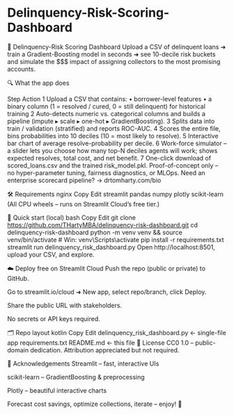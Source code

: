 # Delinquency-Risk-Scoring-Dashboard

💸 Delinquency-Risk Scoring Dashboard
Upload a CSV of delinquent loans ➜ train a Gradient-Boosting model in seconds ➜ see 10-decile risk buckets and simulate the $$$ impact of assigning collectors to the most promising accounts.

🔍 What the app does

Step	Action
1	Upload a CSV that contains:
• borrower-level features
• a binary column (1 = resolved / cured, 0 = still delinquent) for historical training
2	Auto-detects numeric vs. categorical columns and builds a pipeline (impute ▸ scale ▸ one-hot ▸ GradientBoosting).
3	Splits data into train / validation (stratified) and reports ROC-AUC.
4	Scores the entire file, bins probabilities into 10 deciles (10 = most likely to resolve).
5	Interactive bar chart of average resolve-probability per decile.
6	Work-force simulator – a slider lets you choose how many top-N deciles agents will work; shows expected resolves, total cost, and net benefit.
7	One-click download of scored_loans.csv and the trained risk_model.pkl.
Proof-of-concept only – no hyper-parameter tuning, fairness diagnostics, or MLOps.
Need an enterprise scorecard pipeline? → drtomharty.com/bio



🛠️ Requirements
nginx
Copy
Edit
streamlit
pandas
numpy
plotly
scikit-learn
(All CPU wheels – runs on Streamlit Cloud’s free tier.)

🚀 Quick start (local)
bash
Copy
Edit
git clone https://github.com/THartyMBA/delinquency-risk-dashboard.git
cd delinquency-risk-dashboard
python -m venv venv && source venv/bin/activate     # Win: venv\Scripts\activate
pip install -r requirements.txt
streamlit run delinquency_risk_dashboard.py
Open http://localhost:8501, upload your CSV, and explore.

☁️ Deploy free on Streamlit Cloud
Push the repo (public or private) to GitHub.

Go to streamlit.io/cloud ➜ New app, select repo/branch, click Deploy.

Share the public URL with stakeholders.

No secrets or API keys required.

🗂️ Repo layout
kotlin
Copy
Edit
delinquency_risk_dashboard.py   ← single-file app
requirements.txt
README.md                        ← this file
📜 License
CC0 1.0 – public-domain dedication. Attribution appreciated but not required.

🙏 Acknowledgements
Streamlit – fast, interactive UIs

scikit-learn – GradientBoosting & preprocessing

Plotly – beautiful interactive charts

Forecast cost savings, optimize collections, iterate – enjoy! 🎉

